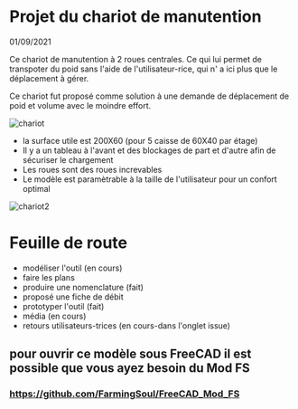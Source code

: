 # Projet du chariot de manutention
01/09/2021

Ce chariot de manutention à 2 roues centrales. Ce qui lui permet de transpoter du poid sans l'aide de l'utilisateur-rice, qui n' a ici plus que le déplacement à gérer.

Ce chariot fut proposé comme solution à une demande de déplacement de poid et volume avec le moindre effort. 

![chariot](https://github.com/FarmingSoul/Chariot_manute/blob/main/m%C3%A9dia/IMG_20201209_215901.jpg)

* la surface utile est 200X60 (pour 5 caisse de 60X40 par étage)
* Il y a un tableau à l'avant et des blockages de part et d'autre afin de sécuriser le chargement
* Les roues sont des roues increvables
* Le modèle est paramètrable à la taille de l'utilisateur pour un confort optimal

![chariot2](https://github.com/FarmingSoul/Chariot_manute/blob/main/m%C3%A9dia/IMG_20201209_215822.jpg)

# Feuille de route

* modéliser l'outil (en cours)
* faire les plans
* produire une nomenclature (fait)
* proposé une fiche de débit
* prototyper l'outil (fait)
* média (en cours)
* retours utilisateurs-trices (en cours-dans l'onglet issue)

## pour ouvrir ce modèle sous FreeCAD il est possible que vous ayez besoin du Mod FS
### https://github.com/FarmingSoul/FreeCAD_Mod_FS
